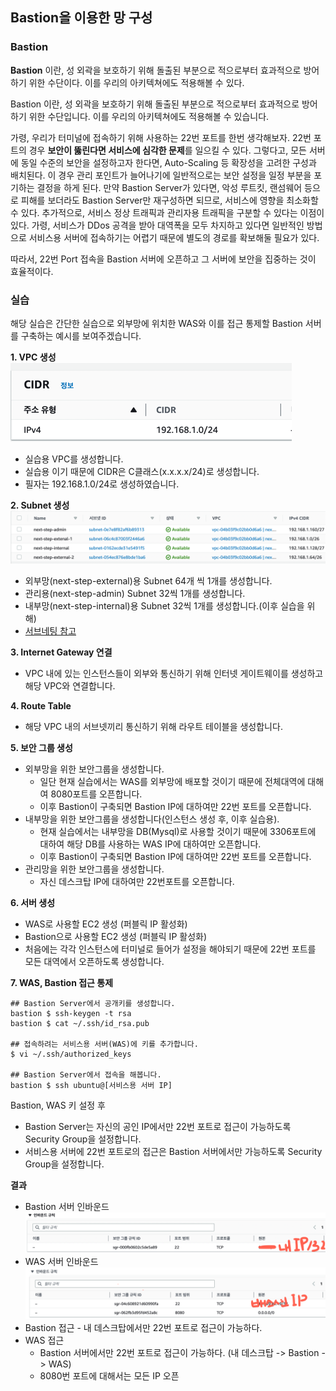 ## Bastion을 이용한 망 구성

### Bastion
**Bastion** 이란, 성 외곽을 보호하기 위해 돌출된 부분으로 적으로부터 효과적으로 방어하기 위한 수단이다. 이를 우리의 아키텍쳐에도 적용해볼 수 있다.  

Bastion 이란, 성 외곽을 보호하기 위해 돌출된 부분으로 적으로부터 효과적으로 방어하기 위한 수단입니다. 이를 우리의 아키텍쳐에도 적용해볼 수 있습니다.

가령, 우리가 터미널에 접속하기 위해 사용하는 22번 포트를 한번 생각해보자. 22번 포트의 경우 **보안이 뚫린다면 서비스에 심각한 문제**를 일으킬 수 있다. 그렇다고, 모든 서버에 동일 수준의 보안을 설정하고자 한다면, Auto-Scaling 등 확장성을 고려한 구성과 배치된다. 이 경우 관리 포인트가 늘어나기에 일반적으로는 보안 설정을 일정 부분을 포기하는 결정을 하게 된다. 만약 Bastion Server가 있다면, 악성 루트킷, 랜섬웨어 등으로 피해를 보더라도 Bastion Server만 재구성하면 되므로, 서비스에 영향을 최소화할 수 있다.
추가적으로, 서비스 정상 트래픽과 관리자용 트래픽을 구분할 수 있다는 이점이 있다. 가령, 서비스가 DDos 공격을 받아 대역폭을 모두 차지하고 있다면 일반적인 방법으로 서비스용 서버에 접속하기는 어렵기 때문에 별도의 경로를 확보해둘 필요가 있다.

따라서, 22번 Port 접속을 Bastion 서버에 오픈하고 그 서버에 보안을 집중하는 것이 효율적이다.  

### 실습  
해당 실습은 간단한 실습으로 외부망에 위치한 WAS와 이를 접근 통제할 Bastion 서버를 구축하는 예시를 보여주겠습니다. 

**1. VPC 생성**
![img.png](image/vpc.png)
- 실습용 VPC를 생성합니다. 
- 실습용 이기 때문에 CIDR은 C클래스(x.x.x.x/24)로 생성합니다.
- 필자는 192.168.1.0/24로 생성하였습니다.

**2. Subnet 생성**  
![img_1.png](image/subnet.png)
- 외부망(next-step-external)용 Subnet 64개 씩 1개를 생성합니다.
- 관리용(next-step-admin) Subnet 32씩 1개를 생성합니다.
- 내부망(next-step-internal)용 Subnet 32씩 1개를 생성합니다.(이후 실습을 위해)
- [서브네팅 참고](https://www.ipaddressguide.com/cidr)  
  
**3. Internet Gateway 연결**
- VPC 내에 있는 인스턴스들이 외부와 통신하기 위해 인터넷 게이트웨이를 생성하고 해당 VPC와 연결합니다.  
  
**4. Route Table**  
- 해당 VPC 내의 서브넷끼리 통신하기 위해 라우트 테이블을 생성합니다.
  
**5. 보안 그룹 생성**  
- 외부망을 위한 보안그룹을 생성합니다. 
  - 일단 현재 실습에서는 WAS를 외부망에 배포할 것이기 때문에 전체대역에 대해여 8080포트를 오픈합니다.
  - 이후 Bastion이 구축되면 Bastion IP에 대하여만 22번 포트를 오픈합니다.
- 내부망을 위한 보안그룹을 생성합니다(인스턴스 생성 후, 이후 실습용).
  - 현재 실습에서는 내부망을 DB(Mysql)로 사용할 것이기 때문에 3306포트에 대하여 해당 DB를 사용하는 WAS IP에 대하여만 오픈합니다.
  - 이후 Bastion이 구축되면 Bastion IP에 대하여만 22번 포트를 오픈합니다.
- 관리망을 위한 보안그룹을 생성합니다.
  - 자신 데스크탑 IP에 대하여만 22번포트를 오픈합니다.

**6. 서버 생성**
- WAS로 사용할 EC2 생성 (퍼블릭 IP 활성화)
- Bastion으로 사용할 EC2 생성 (퍼블릭 IP 활성화)
- 처음에는 각각 인스턴스에 터미널로 들어가 설정을 해야되기 때문에 22번 포트를 모든 대역에서 오픈하도록 생성합니다.

**7. WAS, Bastion 접근 통제**
```shell
## Bastion Server에서 공개키를 생성합니다.
bastion $ ssh-keygen -t rsa
bastion $ cat ~/.ssh/id_rsa.pub

## 접속하려는 서비스용 서버(WAS)에 키를 추가합니다.
$ vi ~/.ssh/authorized_keys

## Bastion Server에서 접속을 해봅니다.
bastion $ ssh ubuntu@[서비스용 서버 IP]  
```  

Bastion, WAS 키 설정 후
- Bastion Server는 자신의 공인 IP에서만 22번 포트로 접근이 가능하도록 Security Group을 설정합니다.
- 서비스용 서버에 22번 포트로의 접근은 Bastion 서버에서만 가능하도록 Security Group을 설정합니다.
  
**결과**
- Bastion 서버 인바운드
![img_1.png](image/Bastion_inbound.png)
- WAS 서버 인바운드
![img.png](image/WAS_inbound.png)
- Bastion 접근 - 내 데스크탑에서만 22번 포트로 접근이 가능하다.
- WAS 접근  
  - Bastion 서버에서만 22번 포트로 접근이 가능하다. (내 데스크탑 -> Bastion -> WAS)
  - 8080번 포트에 대해서는 모든 IP 오픈